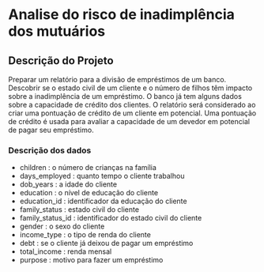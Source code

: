 # Analise do risco de inadimplência dos mutuários

## Descrição do Projeto
Preparar um relatório para a divisão de empréstimos de um banco. Descobrir se o estado civil de um cliente e o número de filhos têm impacto sobre a inadimplência de um empréstimo. O banco já tem alguns dados sobre a capacidade de crédito dos clientes. O relatório será considerado ao criar uma pontuação de crédito de um cliente em potencial. Uma pontuação de crédito é usada para avaliar a capacidade de um devedor em potencial de pagar seu empréstimo.

### Descrição dos dados
- children : o número de crianças na família
-	days_employed : quanto tempo o cliente trabalhou
-	dob_years : a idade do cliente
-	education : o nível de educação do cliente
-	education_id : identificador da educação do cliente
-	family_status : estado civil do cliente
-	family_status_id : identificador do estado civil do cliente
-	gender : o sexo do cliente
-	income_type : o tipo de renda do cliente
-	debt : se o cliente já deixou de pagar um empréstimo
-	total_income : renda mensal
-	purpose : motivo para fazer um empréstimo


